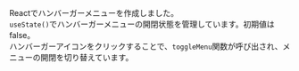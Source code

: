 Reactでハンバーガーメニューを作成しました。<br>
`useState()`でハンバーガーメニューの開閉状態を管理しています。初期値はfalse。<br>
ハンバーガーアイコンをクリックすることで、`toggleMenu`関数が呼び出され、メニューの開閉を切り替えています。<br>
